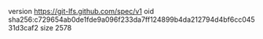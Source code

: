 version https://git-lfs.github.com/spec/v1
oid sha256:c729654ab0de1fde9a096f233da7ff124899b4da212794d4bf6cc04531d3caf2
size 2578
